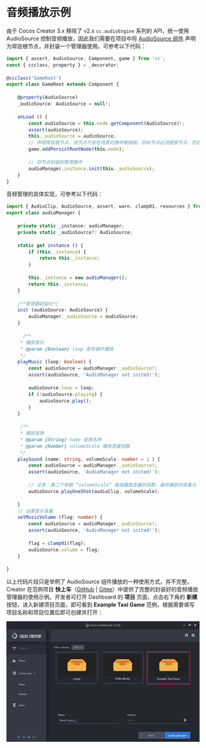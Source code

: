 # 音频播放示例

由于 Cocos Creator 3.x 移除了 v2.x `cc.audioEngine` 系列的 API，统一使用 AudioSource 控制音频播放，因此我们需要在项目中将 [AudioSource 组件](./audiosource.md) 声明为常驻根节点，并封装一个管理器使用。可参考以下代码：

```typescript
import { assert, AudioSource, Component, game } from 'cc';
const { ccclass, property } = _decorator;

@ccclass('GameRoot')
export class GameRoot extends Component {
    
    @property(AudioSource) 
    _audioSource: AudioSource = null!;

    onLoad () {
        const audioSource = this.node.getComponent(AudioSource)!;
        assert(audioSource);
        this._audioSource = audioSource;
        // 声明常驻根节点，该节点不会在场景切换中被销毁。目标节点必须是根节点，否则无效。
        game.addPersistRootNode(this.node);

        // 将节点封装到管理器中
        audioManager.instance.init(this._audioSource);
    }
}
```

音频管理的具体实现，可参考以下代码：

```typescript
import { AudioClip, AudioSource, assert, warn, clamp01, resources } from "cc";
export class audioManager {

    private static _instance: audioManager;
    private static _audioSource?: AudioSource;

    static get instance () {
        if (this._instance) {
            return this._instance;
        }

        this._instance = new audioManager();
        return this._instance;
    }

    /**管理器初始化*/
    init (audioSource: AudioSource) {
        audioManager._audioSource = audioSource;
    }

      /**
     * 播放音乐
     * @param {Boolean} loop 是否循环播放
     */
    playMusic (loop: boolean) {
        const audioSource = audioManager._audioSource!;
        assert(audioSource, 'AudioManager not inited!');

        audioSource.loop = loop;
        if (!audioSource.playing) {
            audioSource.play();
        }
    }

     /**
     * 播放音效
     * @param {String} name 音效名称
     * @param {Number} volumeScale 播放音量倍数
     */
    playSound (name: string, volumeScale: number = 1 ) {
        const audioSource = audioManager._audioSource!;
        assert(audioSource, 'AudioManager not inited!');
            
        // 注意：第二个参数 “volumeScale” 是指播放音量的倍数，最终播放的音量为 “audioSource.volume * volumeScale”
        audioSource.playOneShot(audioClip, volumeScale);

    }
    // 设置音乐音量
    setMusicVolume (flag: number) {
        const audioSource = audioManager._audioSource!;
        assert(audioSource, 'AudioManager not inited!');

        flag = clamp01(flag);
        audioSource.volume = flag;
    }

}
```

以上代码片段只是举例了 AudioSource 组件播放的一种使用方式，并不完整。Creator 在范例项目 **快上车**（[GitHub](https://github.com/cocos/cocos-tutorial-taxi-game) | [Gitee](https://gitee.com/mirrors_cocos-creator/tutorial-taxi-game)）中提供了完整的封装好的音频播放管理器的使用示例。开发者可打开 Dashboard 的 **项目** 页面，点击右下角的 **新建** 按钮，进入新建项目页面，即可看到 **Example Taxi Game** 范例，根据需要填写项目名称和项目位置后即可创建并打开：

![audioEdit](audio/audioEdit.png)
